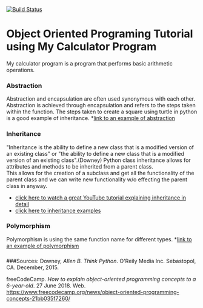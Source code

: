 [![Build Status](https://travis-ci.com/njitsuarez/gettingstartedDockerIS218HW2.svg?branch=master)](https://travis-ci.com/njitsuarez/gettingstartedDockerIS218HW2)
# Object Oriented Programing Tutorial using My Calculator Program
My calculator program is a program that performs basic arithmetic operations.

### Abstraction
Abstraction and encapsulation are often used synonymous with each other. 
Abstraction is achieved through encapsulation and refers to the steps taken within the function.
The steps taken to create a square using turtle in python is a good example of inheritance.
*[link to an example of abstraction](https://github.com/njitsuarez/OOP/blob/master/DrawSquare/DrawSquare.py)

### Inheritance
"Inheritance is the ability to define a new class that is a modified version
of an existing class" or "the ability to define a new class that is a modified version of an existing
class".(Downey)
Python class inheritance allows for attributes and methods to be inherited from a parent class.  
This allows for the creation of a subclass and get all the functionality of the parent class and we can write new functionality w/o effecting the parent class in anyway.
* [click here to watch a great YouTube tutorial explaining inheritance in detail](https://www.youtube.com/watch?v=RSl87lqOXDE)
* [click here to inheritance examples](https://github.com/njitsuarez/OOP/tree/master/Inheritance)

### Polymorphism
Polymorphism is using the same function name for different types.
*[link to an example of polymorphism](https://github.com/njitsuarez/OOP/tree/master/Polymorphism)

###
###Sources:
Downey, _Allen B. Think Python_. O'Reily Media Inc. Sebastopol, CA. December, 2015. 

freeCodeCamp. _How to explain object-oriented programming concepts to a 6-year-old_.
27 June 2018. Web. https://www.freecodecamp.org/news/object-oriented-programming-concepts-21bb035f7260/